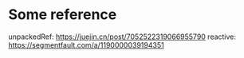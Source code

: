 # Some reference

unpackedRef: https://juejin.cn/post/7052522319066955790
reactive: https://segmentfault.com/a/1190000039194351